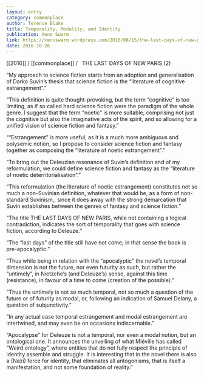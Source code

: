 ```yaml
---
layout: entry
category: commonplace
author: Terence Blake
title: Temporality, Modality, and Identity
publication: Xeno Swarm
link: https://xenoswarm.wordpress.com/2016/08/15/the-last-days-of-new-paris-2-temporality-modality-and-identity/
date: 2016-10-26
---
```


[[2016]] / [[commonplace]] / 
 
THE LAST DAYS OF NEW PARIS (2)

“My approach to science fiction starts from an adoption and generalisation of Darko Suvin’s thesis that science fiction is the “literature of cognitive estrangement”.”

“This definition is quite thought-provoking, but the term “cognitive” is too limiting, as if so called hard science fiction were the paradigm of the whole genre. I suggest that the term “noetic” is more suitable, comprising not just the cognitive but also the imaginative acts of the spirit, and so allowing for a unified vision of science fiction and fantasy.”

““Estrangement” is more useful, as it is a much more ambiguous and polysemic notion, so I propose to consider science fiction and fantasy together as composing the “literature of noetic estrangement”.”

“To bring out the Deleuzian resonance of Suvin’s definition and of my reformulation, we could define science fiction and fantasy as the “literature of noetic deterritorialisation”.”

“This reformulation (the literature of noetic estrangement) constitutes not so much a non-Suvinian definition, whatever that would be, as a form of non-standard Suvinism,, since it does away with the strong demarcation that Suvin establishes between the genres of fantasy and science fiction.”

“The title THE LAST DAYS OF NEW PARIS, while not containing a logical contradiction, indicates the sort of temporality that goes with science fiction, according to Deleuze.”

“The “last days” of the title still have not come; in that sense the book is pre-apocalyptic.”

“Thus while being in relation with the “apocalyptic” the novel’s temporal dimension is not the future, nor even futurity as such, but rather the “untimely”, in Nietzche’s (and Deleuze’s) sense, against this time (resistance), in favour of a time to come (creation of the possible).”

“Thus the untimely is not so much temporal, not so much a question of the future or of futurity as modal, or, following an indication of Samuel Delany, a question of subjunctivity.”

“In any actual case temporal estrangement and modal estrangement are intertwined, and may even be on occasions indiscernable.”

“Apocalypse” for Deleuze is not a temporal, nor even a modal notion, but an ontological one. It announces the unveiling of what Miéville has called “Weird ontology”, where entities that do not fully respect the principle of identity assemble and struggle. It is interesting that in the novel there is also a (Nazi) force for identity, that eliminates all antogonisms, that is itself a manifestation, and not some foundation of reality.”
